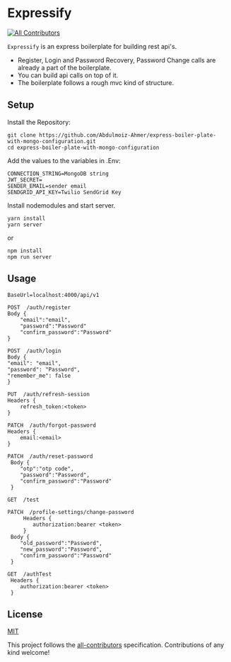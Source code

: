 # Expressify

<!-- ALL-CONTRIBUTORS-BADGE:START - Do not remove or modify this section -->

[![All Contributors](https://img.shields.io/badge/all_contributors-1-orange.svg?style=flat-square)](#contributors-)

<!-- ALL-CONTRIBUTORS-BADGE:END -->

`Expressify` is an express boilerplate for building rest api's.

- Register, Login and Password Recovery, Password Change calls are already a part of the boilerplate.
- You can build api calls on top of it.
- The boilerplate follows a rough mvc kind of structure.

## Setup

Install the Repository:

```
git clone https://github.com/Abdulmoiz-Ahmer/express-boiler-plate-with-mongo-configuration.git
cd express-boiler-plate-with-mongo-configuration
```

Add the values to the variables in .Env:

```
CONNECTION_STRING=MongoDB string
JWT_SECRET=
SENDER_EMAIL=sender email
SENDGRID_API_KEY=Twilio SendGrid Key
```

Install nodemodules and start server.

```
yarn install
yarn server
```

or

```
npm install
npm run server
```

## Usage

```
BaseUrl=localhost:4000/api/v1
```

```
POST  /auth/register
Body {
    "email":"email",
    "password":"Password"
    "confirm_password":"Password"
}
```

```
POST  /auth/login
Body {
"email": "email",
"password": "Password",
"remember_me": false
}
```

```
PUT  /auth/refresh-session
Headers {
    refresh_token:<token>
}
```

```
PATCH  /auth/forgot-password
Headers {
    email:<email>
}
```

```
PATCH  /auth/reset-password
 Body {
    "otp":"otp code",
    "password":"Password",
    "confirm_password":"Password"
 }
```

```
GET  /test
```

```
PATCH  /profile-settings/change-password
     Headers {
        authorization:bearer <token>
     }
 Body {
    "old_password":"Password",
    "new_password":"Password",
    "confirm_password":"Password"
 }
```

```
GET  /authTest
 Headers {
    authorization:bearer <token>
 }
```

## License

[MIT](https://opensource.org/licenses/mit-license.html)

<!-- ALL-CONTRIBUTORS-LIST:END -->

This project follows the [all-contributors](https://github.com/all-contributors/all-contributors) specification. Contributions of any kind welcome!
